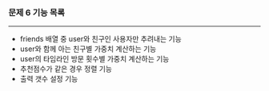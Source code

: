 ### 문제 6 기능 목록

---
- friends 배열 중 user와 친구인 사용자만 추려내는 기능
- user와 함께 아는 친구별 가중치 계산하는 기능
- user의 타임라인 방문 횟수별 가중치 계산하는 기능
- 추천점수가 같은 경우 정렬 기능
- 출력 갯수 설정 기능